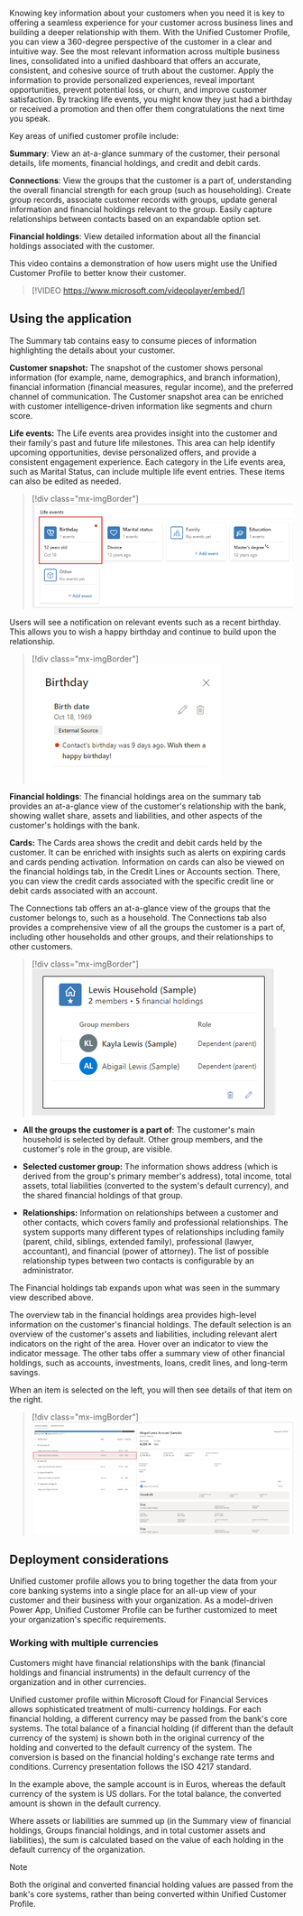 Knowing key information about your customers when you need it is key to offering a seamless experience for your customer across business lines and building a deeper relationship with them. With the Unified Customer Profile, you can view a 360-degree perspective of the customer in a clear and intuitive way. See the most relevant information across multiple business lines, consolidated into a unified dashboard that offers an accurate, consistent, and cohesive source of truth about the customer. Apply the information to provide personalized experiences, reveal important opportunities, prevent potential loss, or churn, and improve customer satisfaction. By tracking life events, you might know they just had a birthday or received a promotion and then offer them congratulations the next time you speak.

Key areas of unified customer profile include:

**Summary**: View an at-a-glance summary of the customer, their personal details, life moments, financial holdings, and credit and debit cards.

**Connections**: View the groups that the customer is a part of, understanding the overall financial strength for each group (such as householding). Create group records, associate customer records with groups, update general information and financial holdings relevant to the group. Easily capture relationships between contacts based on an expandable option set.

**Financial holdings**: View detailed information about all the financial holdings associated with the customer.

This video contains a demonstration of how users might use the Unified Customer Profile to better know their customer.

> [!VIDEO https://www.microsoft.com/videoplayer/embed/]

## Using the application

The Summary tab contains easy to consume pieces of information highlighting the details about your customer.

**Customer snapshot:** The snapshot of the customer shows personal information (for example, name, demographics, and branch information), financial information (financial measures, regular income), and the preferred channel of communication. The Customer snapshot area can be enriched with customer intelligence-driven information like segments and churn score.

**Life events:** The Life events area provides insight into the customer and their family's past and future life milestones. This area can help identify upcoming opportunities, devise personalized offers, and provide a consistent engagement experience. Each category in the Life events area, such as Marital Status, can include multiple life event entries. These items can also be edited as needed.

> [!div class="mx-imgBorder"]
> [![Screenshot of life events with birthday selected.](../media/life-event.png)](../media/life-event.png#lightbox)

Users will see a notification on relevant events such as a recent birthday. This allows you to wish a happy birthday and continue to build upon the relationship.

> [!div class="mx-imgBorder"]
> [![Screenshot of birthday details.](../media/birthday.png)](../media/birthday.png#lightbox)

**Financial holdings**: The financial holdings area on the summary tab provides an at-a-glance view of the customer's relationship with the bank, showing wallet share, assets and liabilities, and other aspects of the customer's holdings with the bank.

**Cards:** The Cards area shows the credit and debit cards held by the customer. It can be enriched with insights such as alerts on expiring cards and cards pending activation. Information on cards can also be viewed on the financial holdings tab, in the Credit Lines or Accounts section. There, you can view the credit cards associated with the specific credit line or debit cards associated with an account.

The Connections tab offers an at-a-glance view of the groups that the customer belongs to, such as a household. The Connections tab also provides a comprehensive view of all the groups the customer is a part of, including other households and other groups, and their relationships to other customers.

> [!div class="mx-imgBorder"]
> [![Screenshot of household details.](../media/household.png)](../media/household.png#lightbox)

-   **All the groups the customer is a part of**: The customer's main household is selected by default. Other group members, and the customer's role in the group, are visible.

-   **Selected customer group:** The information shows address (which is derived from the group's primary member's address), total income, total assets, total liabilities (converted to the system's default currency), and the shared financial holdings of that group.

-   **Relationships:** Information on relationships between a customer and other contacts, which covers family and professional relationships. The system supports many different types of relationships including family (parent, child, siblings, extended family), professional (lawyer, accountant), and financial (power of attorney). The list of possible relationship types between two contacts is configurable by an administrator.

The Financial holdings tab expands upon what was seen in the summary view described above.

The overview tab in the financial holdings area provides high-level information on the customer's financial holdings. The default selection is an overview of the customer's assets and liabilities, including relevant alert indicators on the right of the area. Hover over an indicator to view the indicator message. The other tabs offer a summary view of other financial holdings, such as accounts, investments, loans, credit lines, and long-term savings.

When an item is selected on the left, you will then see details of that item on the right.

> [!div class="mx-imgBorder"]
> [![Screenshot of customer holdings with an account selected.](../media/holdings.png)](../media/holdings.png#lightbox)

## Deployment considerations

Unified customer profile allows you to bring together the data from your core banking systems into a single place for an all-up view of your customer and their business with your organization. As a model-driven Power App, Unified Customer Profile can be further customized to meet your organization's specific requirements.

### Working with multiple currencies

Customers might have financial relationships with the bank (financial holdings and financial instruments) in the default currency of the organization and in other currencies.

Unified customer profile within Microsoft Cloud for Financial Services allows sophisticated treatment of multi-currency holdings. For each financial holding, a different currency may be passed from the bank's core systems. The total balance of a financial holding (if different than the default currency of the system) is shown both in the original currency of the holding and converted to the default currency of the system. The conversion is based on the financial holding's exchange rate terms and conditions. Currency presentation follows the ISO 4217 standard.

In the example above, the sample account is in Euros, whereas the default currency of the system is US dollars. For the total balance, the converted amount is shown in the default currency.

Where assets or liabilities are summed up (in the Summary view of financial holdings, Groups financial holdings, and in total customer assets and liabilities), the sum is calculated based on the value of each holding in the default currency of the organization.

> [!NOTE]
> Both the original and converted financial holding values are passed from the bank's core systems, rather than being converted within Unified Customer Profile.

